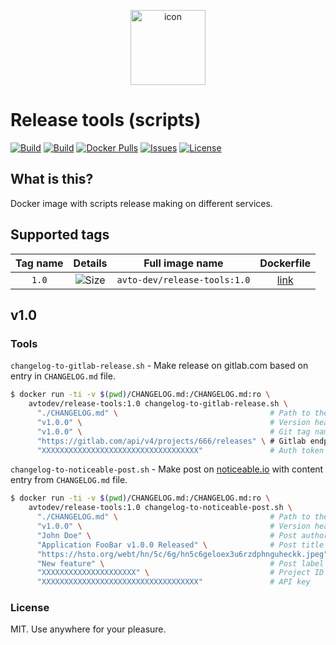 <p align="center">
 <img src="https://hsto.org/webt/kn/zm/ef/knzmeflejqqdsssb_uyg6_pzoio.png" width="120" alt="icon">
</p>

# Release tools (scripts)

[![Build][badge_automated]][link_hub]
[![Build][badge_build]][link_hub]
[![Docker Pulls][badge_pulls]][link_hub]
[![Issues][badge_issues]][link_issues]
[![License][badge_license]][link_license]

## What is this?

Docker image with scripts release making on different services.

## Supported tags

Tag name | Details                 | Full image name              | Dockerfile
:------: | :---------------------: | :--------------------------: | :--------:
`1.0`    | ![Size][badge_size_1_0] | `avto-dev/release-tools:1.0` | [link][dockerfile_1_0]

[badge_size_1_0]:https://images.microbadger.com/badges/image/512k/release-tools:1.0.svg
[dockerfile_1_0]:https://github.com/512k/release-tools-docker/blob/image-1.0/Dockerfile

## v1.0

### Tools

`changelog-to-gitlab-release.sh` - Make release on gitlab.com based on entry in `CHANGELOG.md` file.

```bash
$ docker run -ti -v $(pwd)/CHANGELOG.md:/CHANGELOG.md:ro \
    avtodev/release-tools:1.0 changelog-to-gitlab-release.sh \
      "./CHANGELOG.md" \                                  # Path to the CHANGELOG.md
      "v1.0.0" \                                          # Version header (for getting content from CHANGELOG.md)
      "v1.0.0" \                                          # Git tag name (must exists on target reporitory/project)
      "https://gitlab.com/api/v4/projects/666/releases" \ # Gitlab endpoint API uri
      "XXXXXXXXXXXXXXXXXXXXXXXXXXXXXXXXXXX"               # Auth token
```

`changelog-to-noticeable-post.sh` - Make post on [noticeable.io][noticeable_io] with content entry from `CHANGELOG.md` file.

```bash
$ docker run -ti -v $(pwd)/CHANGELOG.md:/CHANGELOG.md:ro \
    avtodev/release-tools:1.0 changelog-to-noticeable-post.sh \
      "./CHANGELOG.md" \                                  # Path to the CHANGELOG.md
      "v1.0.0" \                                          # Version header (for getting content from CHANGELOG.md)
      "John Doe" \                                        # Post author name
      "Application FooBar v1.0.0 Released" \              # Post title
      "https://hsto.org/webt/hn/5c/6g/hn5c6geloex3u6rzdphnguheckk.jpeg" \ # Featured image URI
      "New feature" \                                     # Post label name
      "XXXXXXXXXXXXXXXXXXXXX" \                           # Project ID
      "XXXXXXXXXXXXXXXXXXXXXXXXXXXXXXXXXXX"               # API key
```

### License

MIT. Use anywhere for your pleasure.

[noticeable_io]:https://noticeable.io
[badge_automated]:https://img.shields.io/docker/cloud/automated/512k/filebeat-udp-to-elastic.svg?style=flat-square&maxAge=30
[badge_pulls]:https://img.shields.io/docker/pulls/512k/filebeat-udp-to-elastic.svg?style=flat-square&maxAge=30
[badge_issues]:https://img.shields.io/github/issues/512k/release-tools-docker.svg?style=flat-square&maxAge=30
[badge_build]:https://img.shields.io/docker/cloud/build/512k/filebeat-udp-to-elastic.svg?style=flat-square&maxAge=30
[badge_license]:https://img.shields.io/github/license/512k/release-tools-docker.svg?style=flat-square&maxAge=30
[link_hub]:https://hub.docker.com/r/512k/filebeat-udp-to-elastic/
[link_license]:https://github.com/512k/release-tools-docker/blob/master/LICENSE
[link_issues]:https://github.com/512k/release-tools-docker/issues
[filebeat]:https://www.elastic.co/products/beats/filebeat
